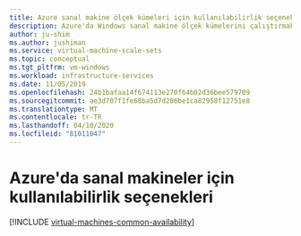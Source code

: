 ```yaml
---
title: Azure sanal makine ölçek kümeleri için kullanılabilirlik seçenekleri
description: Azure'da Windows sanal makine ölçek kümelerini çalıştırmak için kullanılabilirlik özellikleri hakkında bilgi edinin
author: ju-shim
ms.author: jushiman
ms.service: virtual-machine-scale-sets
ms.topic: conceptual
ms.tgt_pltfrm: vm-windows
ms.workload: infrastructure-services
ms.date: 11/05/2019
ms.openlocfilehash: 24b1bafaa14f674113e270f64b02d36bee579709
ms.sourcegitcommit: ae3d707f1fe68ba5d7d206be1ca82958f12751e8
ms.translationtype: MT
ms.contentlocale: tr-TR
ms.lasthandoff: 04/10/2020
ms.locfileid: "81011047"
---
```

# <a name="availability-options-for-virtual-machines-in-azure"></a>Azure'da sanal makineler için kullanılabilirlik seçenekleri

[!INCLUDE [virtual-machines-common-availability](../../includes/virtual-machines-common-availability.md)]

